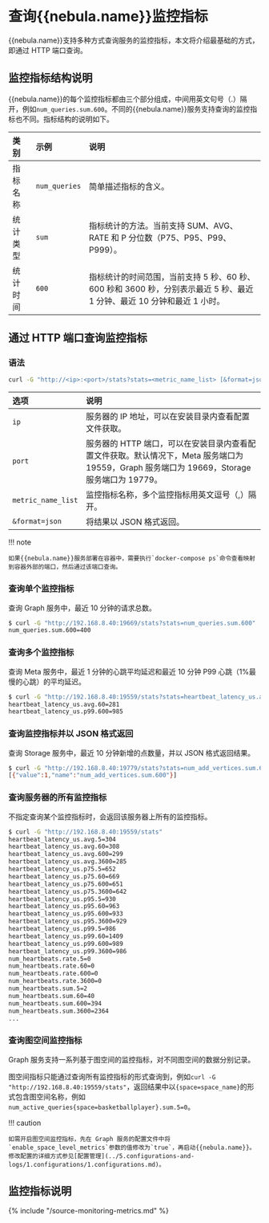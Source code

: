# 查询{{nebula.name}}监控指标

{{nebula.name}}支持多种方式查询服务的监控指标，本文将介绍最基础的方式，即通过 HTTP 端口查询。

## 监控指标结构说明

{{nebula.name}}的每个监控指标都由三个部分组成，中间用英文句号（.）隔开，例如`num_queries.sum.600`。不同的{{nebula.name}}服务支持查询的监控指标也不同。指标结构的说明如下。

|类别|示例|说明|
|:---|:---|:---|
|指标名称|`num_queries`|简单描述指标的含义。|
|统计类型|`sum`|指标统计的方法。当前支持 SUM、AVG、RATE 和 P 分位数（P75、P95、P99、P999）。|
|统计时间|`600`|指标统计的时间范围，当前支持 5 秒、60 秒、600 秒和 3600 秒，分别表示最近 5 秒、最近 1 分钟、最近 10 分钟和最近 1 小时。|

## 通过 HTTP 端口查询监控指标

### 语法

```bash
curl -G "http://<ip>:<port>/stats?stats=<metric_name_list> [&format=json]"
```

|选项|说明|
|:---|:---|
|`ip`|服务器的 IP 地址，可以在安装目录内查看配置文件获取。|
|`port`|服务器的 HTTP 端口，可以在安装目录内查看配置文件获取。默认情况下，Meta 服务端口为 19559，Graph 服务端口为 19669，Storage 服务端口为 19779。|
|`metric_name_list`|监控指标名称，多个监控指标用英文逗号（,）隔开。|
|`&format=json`|将结果以 JSON 格式返回。|

!!! note

    如果{{nebula.name}}服务部署在容器中，需要执行`docker-compose ps`命令查看映射到容器外部的端口，然后通过该端口查询。

### 查询单个监控指标

查询 Graph 服务中，最近 10 分钟的请求总数。

  ```bash
  $ curl -G "http://192.168.8.40:19669/stats?stats=num_queries.sum.600"
  num_queries.sum.600=400
  ```

### 查询多个监控指标

查询 Meta 服务中，最近 1 分钟的心跳平均延迟和最近 10 分钟 P99 心跳（1%最慢的心跳）的平均延迟。

  ```bash
  $ curl -G "http://192.168.8.40:19559/stats?stats=heartbeat_latency_us.avg.60,heartbeat_latency_us.p99.600"
  heartbeat_latency_us.avg.60=281
  heartbeat_latency_us.p99.600=985
  ```

### 查询监控指标并以 JSON 格式返回

查询 Storage 服务中，最近 10 分钟新增的点数量，并以 JSON 格式返回结果。

  ```bash
  $ curl -G "http://192.168.8.40:19779/stats?stats=num_add_vertices.sum.600&format=json"
  [{"value":1,"name":"num_add_vertices.sum.600"}]
  ```

### 查询服务器的所有监控指标

不指定查询某个监控指标时，会返回该服务器上所有的监控指标。

  ```bash
  $ curl -G "http://192.168.8.40:19559/stats"
  heartbeat_latency_us.avg.5=304
  heartbeat_latency_us.avg.60=308
  heartbeat_latency_us.avg.600=299
  heartbeat_latency_us.avg.3600=285
  heartbeat_latency_us.p75.5=652
  heartbeat_latency_us.p75.60=669
  heartbeat_latency_us.p75.600=651
  heartbeat_latency_us.p75.3600=642
  heartbeat_latency_us.p95.5=930
  heartbeat_latency_us.p95.60=963
  heartbeat_latency_us.p95.600=933
  heartbeat_latency_us.p95.3600=929
  heartbeat_latency_us.p99.5=986
  heartbeat_latency_us.p99.60=1409
  heartbeat_latency_us.p99.600=989
  heartbeat_latency_us.p99.3600=986
  num_heartbeats.rate.5=0
  num_heartbeats.rate.60=0
  num_heartbeats.rate.600=0
  num_heartbeats.rate.3600=0
  num_heartbeats.sum.5=2
  num_heartbeats.sum.60=40
  num_heartbeats.sum.600=394
  num_heartbeats.sum.3600=2364
  ...
  ```

### 查询图空间监控指标

Graph 服务支持一系列基于图空间的监控指标，对不同图空间的数据分别记录。

图空间指标只能通过查询所有监控指标的形式查询到，例如`curl -G "http://192.168.8.40:19559/stats"`，返回结果中以`{space=space_name}`的形式包含图空间名称，例如`num_active_queries{space=basketballplayer}.sum.5=0`。

!!! caution

    如需开启图空间监控指标，先在 Graph 服务的配置文件中将`enable_space_level_metrics`参数的值修改为`true`，再启动{{nebula.name}}。修改配置的详细方式参见[配置管理](../5.configurations-and-logs/1.configurations/1.configurations.md)。

## 监控指标说明

{% include "/source-monitoring-metrics.md" %}

<!-- The line above is for content reusing. The source file is in the docs-2.0/reuse directory. -->

